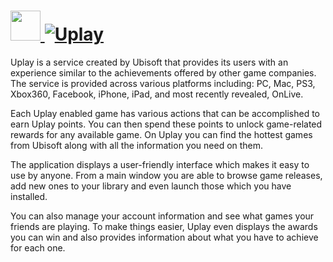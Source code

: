 # [<img src="https://cdn.jsdelivr.net/gh/AdmiringWorm/chocolatey-packages@ad4fd39fa9af7d287f8a4e39d05f09d7b7cb789c/icons/uplay.png" height="48" width="48" /> ![Uplay](https://img.shields.io/chocolatey/v/uplay.svg?label=Uplay&style=for-the-badge)](https://chocolatey.org/packages/uplay)

Uplay is a service created by Ubisoft that provides its users with an experience similar to the achievements offered by other game companies. The service is provided across various platforms including: PC, Mac, PS3, Xbox360, Facebook, iPhone, iPad, and most recently revealed, OnLive.

Each Uplay enabled game has various actions that can be accomplished to earn Uplay points. You can then spend these points to unlock game-related rewards for any available game. On Uplay you can find the hottest games from Ubisoft along with all the information you need on them.

The application displays a user-friendly interface which makes it easy to use by anyone. From a main window you are able to browse game releases, add new ones to your library and even launch those which you have installed.

You can also manage your account information and see what games your friends are playing. To make things easier, Uplay even displays the awards you can win and also provides information about what you have to achieve for each one.
